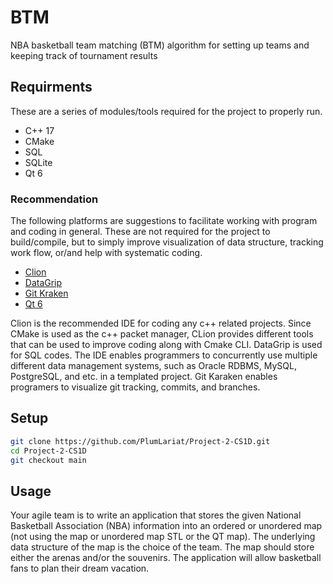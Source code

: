# BTM
NBA basketball team matching (BTM) algorithm for setting up teams and keeping track of tournament results

## Requirments

These are a series of modules/tools required for the project to properly run. 

- C++ 17
- CMake
- SQL 
- SQLite
- Qt 6

### Recommendation

The following platforms are suggestions to facilitate working with program and coding in general. These are not required for the project to build/compile, but to simply improve visualization of data structure, tracking work flow, or/and help with systematic coding.

- [Clion](https://www.jetbrains.com/clion/)
- [DataGrip](https://www.jetbrains.com/datagrip)
- [Git Kraken](https://www.gitkraken.com/ "Git Kraken")
- [Qt 6](https://www.qt.io/product/qt6)

Clion is the recommended IDE for coding any c++ related projects. Since CMake is used as the c++ packet manager, CLion provides different tools that can be used to improve coding along with Cmake CLI. DataGrip is used for SQL codes. The IDE enables programmers to concurrently use multiple different data management systems, such as Oracle RDBMS, MySQL, PostgreSQL, and etc. in a templated project. Git Karaken enables programers to visualize git tracking, commits, and branches.

## Setup

```bash
git clone https://github.com/PlumLariat/Project-2-CS1D.git
cd Project-2-CS1D
git checkout main
```
## Usage

Your agile team is to write an application that stores the given National Basketball Association (NBA) information into an ordered or unordered map (not using the map or unordered map STL or the QT map). The underlying data structure of the map is the choice of the team. The map should store either the arenas and/or the souvenirs. The application will allow basketball fans to plan their dream vacation.  
